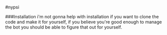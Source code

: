 #nypsi

###Installation
i'm not gonna help with installation if you want to clone the code and make it for yourself, if you believe you're good enough to manage the bot you should be able to figure that out for yourself.
